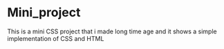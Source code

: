 # Mini_project
This is a mini CSS project that i made long time age and it shows a simple implementation of CSS and HTML
